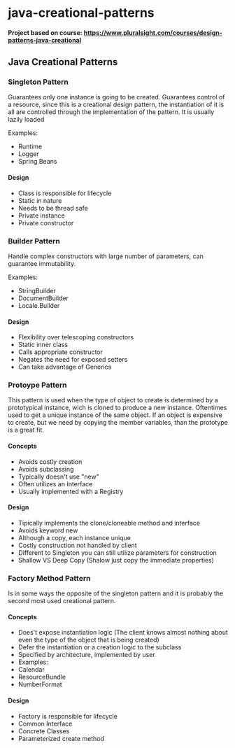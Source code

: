 # java-creational-patterns
#### Project based on course: https://www.pluralsight.com/courses/design-patterns-java-creational
## Java Creational Patterns
### Singleton Pattern
Guarantees only one instance is going to be created.
Guarantees control of a resource, since this is a creational design pattern, the instantiation of it is all are controlled through the implementation of the pattern.
It is usually lazily loaded

Examples:
 - Runtime
 - Logger
 - Spring Beans

#### Design
 - Class is responsible for lifecycle
 - Static in nature
 - Needs to be thread safe
 - Private instance
 - Private constructor

### Builder Pattern
Handle complex constructors with large number of parameters, can guarantee immutability.

Examples:
 - StringBuilder
 - DocumentBuilder
 - Locale.Builder

#### Design
 - Flexibility over telescoping constructors
 - Static inner class
 - Calls appropriate constructor
 - Negates the need for exposed setters
 - Can take advantage of Generics
 
### Protoype Pattern
This pattern is used when the type of object to create is determined by a prototypical instance, wich is cloned to produce a new instance. Oftentimes used to get a unique instance of the same object.
If an object is expensive to create, but we need by copying the member variables, than the prototype is a great fit.

#### Concepts
 - Avoids costly creation
 - Avoids subclassing
 - Typically doesn't use "new"
 - Often utilizes an Interface
 - Usually implemented with a Registry

#### Design
 - Tipically implements the clone/cloneable method and interface 
 - Avoids keyword new
 - Although a copy, each instance unique
 - Costly construction not handled by client
 - Different to Singleton you can still utilize parameters for construction
 - Shallow VS Deep Copy (Shalow just copy the immediate properties)
 
 
### Factory Method Pattern
Is in some ways the opposite of the singleton pattern and it is probably the second most used creational pattern.

#### Concepts
 - Does't expose instantiation logic (The client knows almost nothing about even the type of the object that is being created)
 - Defer the instantiation or a creation logic to the subclass
 - Specified by architecture, implemented by user
 - Examples:
  - Calendar
  - ResourceBundle
  - NumberFormat

#### Design
 - Factory is responsible for lifecycle
 - Common Interface
 - Concrete Classes
 - Parameterized create method
